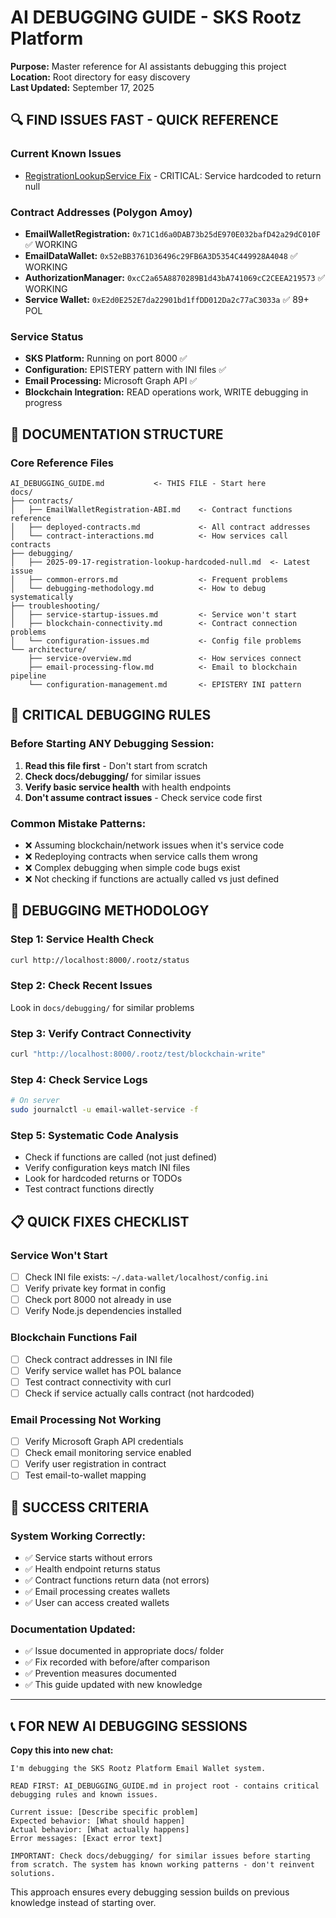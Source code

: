 # AI DEBUGGING GUIDE - SKS Rootz Platform

**Purpose:** Master reference for AI assistants debugging this project  
**Location:** Root directory for easy discovery  
**Last Updated:** September 17, 2025  

## 🔍 FIND ISSUES FAST - QUICK REFERENCE

### Current Known Issues
- [RegistrationLookupService Fix](docs/debugging/2025-09-17-registration-lookup-hardcoded-null.md) - CRITICAL: Service hardcoded to return null

### Contract Addresses (Polygon Amoy)
- **EmailWalletRegistration:** `0x71C1d6a0DAB73b25dE970E032bafD42a29dC010F` ✅ WORKING
- **EmailDataWallet:** `0x52eBB3761D36496c29FB6A3D5354C449928A4048` ✅ WORKING  
- **AuthorizationManager:** `0xcC2a65A8870289B1d43bA741069cC2CEEA219573` ✅ WORKING
- **Service Wallet:** `0xE2d0E252E7da22901bd1ffDD012Da2c77aC3033a` ✅ 89+ POL

### Service Status
- **SKS Platform:** Running on port 8000 ✅
- **Configuration:** EPISTERY pattern with INI files ✅
- **Email Processing:** Microsoft Graph API ✅
- **Blockchain Integration:** READ operations work, WRITE debugging in progress

## 📁 DOCUMENTATION STRUCTURE

### Core Reference Files
```
AI_DEBUGGING_GUIDE.md           <- THIS FILE - Start here
docs/
├── contracts/
│   ├── EmailWalletRegistration-ABI.md    <- Contract functions reference
│   ├── deployed-contracts.md             <- All contract addresses
│   └── contract-interactions.md          <- How services call contracts
├── debugging/
│   ├── 2025-09-17-registration-lookup-hardcoded-null.md  <- Latest issue
│   ├── common-errors.md                  <- Frequent problems
│   └── debugging-methodology.md          <- How to debug systematically
├── troubleshooting/
│   ├── service-startup-issues.md         <- Service won't start
│   ├── blockchain-connectivity.md        <- Contract connection problems
│   └── configuration-issues.md           <- Config file problems
└── architecture/
    ├── service-overview.md               <- How services connect
    ├── email-processing-flow.md          <- Email to blockchain pipeline
    └── configuration-management.md       <- EPISTERY INI pattern
```

## 🚨 CRITICAL DEBUGGING RULES

### Before Starting ANY Debugging Session:
1. **Read this file first** - Don't start from scratch
2. **Check docs/debugging/** for similar issues  
3. **Verify basic service health** with health endpoints
4. **Don't assume contract issues** - Check service code first

### Common Mistake Patterns:
- ❌ Assuming blockchain/network issues when it's service code
- ❌ Redeploying contracts when service calls them wrong  
- ❌ Complex debugging when simple code bugs exist
- ❌ Not checking if functions are actually called vs just defined

## 🔧 DEBUGGING METHODOLOGY

### Step 1: Service Health Check
```bash
curl http://localhost:8000/.rootz/status
```

### Step 2: Check Recent Issues
Look in `docs/debugging/` for similar problems

### Step 3: Verify Contract Connectivity  
```bash
curl "http://localhost:8000/.rootz/test/blockchain-write"
```

### Step 4: Check Service Logs
```bash
# On server
sudo journalctl -u email-wallet-service -f
```

### Step 5: Systematic Code Analysis
- Check if functions are called (not just defined)
- Verify configuration keys match INI files
- Look for hardcoded returns or TODOs
- Test contract functions directly

## 📋 QUICK FIXES CHECKLIST

### Service Won't Start
- [ ] Check INI file exists: `~/.data-wallet/localhost/config.ini`
- [ ] Verify private key format in config
- [ ] Check port 8000 not already in use
- [ ] Verify Node.js dependencies installed

### Blockchain Functions Fail
- [ ] Check contract addresses in INI file
- [ ] Verify service wallet has POL balance
- [ ] Test contract connectivity with curl
- [ ] Check if service actually calls contract (not hardcoded)

### Email Processing Not Working
- [ ] Verify Microsoft Graph API credentials
- [ ] Check email monitoring service enabled
- [ ] Verify user registration in contract
- [ ] Test email-to-wallet mapping

## 🎯 SUCCESS CRITERIA

### System Working Correctly:
- ✅ Service starts without errors
- ✅ Health endpoint returns status
- ✅ Contract functions return data (not errors)
- ✅ Email processing creates wallets
- ✅ User can access created wallets

### Documentation Updated:
- ✅ Issue documented in appropriate docs/ folder
- ✅ Fix recorded with before/after comparison  
- ✅ Prevention measures documented
- ✅ This guide updated with new knowledge

---

## 📞 FOR NEW AI DEBUGGING SESSIONS

**Copy this into new chat:**
```
I'm debugging the SKS Rootz Platform Email Wallet system. 

READ FIRST: AI_DEBUGGING_GUIDE.md in project root - contains critical debugging rules and known issues.

Current issue: [Describe specific problem]
Expected behavior: [What should happen]
Actual behavior: [What actually happens]
Error messages: [Exact error text]

IMPORTANT: Check docs/debugging/ for similar issues before starting from scratch. The system has known working patterns - don't reinvent solutions.
```

This approach ensures every debugging session builds on previous knowledge instead of starting over.